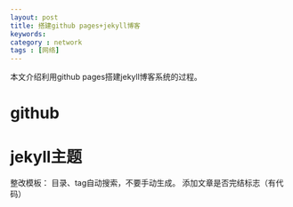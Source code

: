 ```yaml
---
layout: post
title: 搭建github pages+jekyll博客
keywords: 
category : network
tags : [网络]
---
```

本文介绍利用github pages搭建jekyll博客系统的过程。
<!-- more -->

# github

# jekyll主题

整改模板：
目录、tag自动搜索，不要手动生成。
添加文章是否完结标志（有代码）